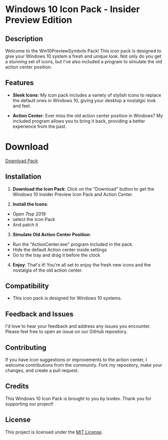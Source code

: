 # Windows 10 Icon Pack - Insider Preview Edition

## Description

Welcome to the Win10PreviewSymbols Pack! This icon pack is designed to give your Windows 10 system a fresh and unique look. Not only do you get a stunning set of icons, but I've also included a program to simulate the old action center position.

## Features

- **Sleek Icons**: My icon pack includes a variety of stylish icons to replace the default ones in Windows 10, giving your desktop a nostalgic look and feel.

- **Action Center**: Ever miss the old action center position in Windows? My included program allows you to bring it back, providing a better experience from the past.

# Download
<a id="raw-url" href="https://github.com/lxvdev/Win10PreviewSymbols/releases/">Download Pack</a>

## Installation

1. **Download the Icon Pack**: Click on the "Download" button to get the Windows 10 Insider Preview Icon Pack and Action Center.

2. **Install the Icons**:
  - Open 7tsp 2019
  - select the Icon Pack
  - And patch it

3. **Simulate Old Action Center Position**:
  - Run the "ActionCenter.exe" program included in the pack.
  - Hide the default Action center inside settings
  - Go to the tray and drag it before the clock

4. **Enjoy**: That's it! You're all set to enjoy the fresh new icons and the nostalgia of the old action center.

## Compatibility

- This icon pack is designed for Windows 10 systems.

## Feedback and Issues

I'd love to hear your feedback and address any issues you encounter. Please feel free to open an issue on our GitHub repository.

## Contributing

If you have icon suggestions or improvements to the action center, I welcome contributions from the community. Fork my repository, make your changes, and create a pull request.

## Credits

This Windows 10 Icon Pack is brought to you by lxvdev. Thank you for supporting our project!

## License

This project is licensed under the [MIT License](LICENSE.md).
